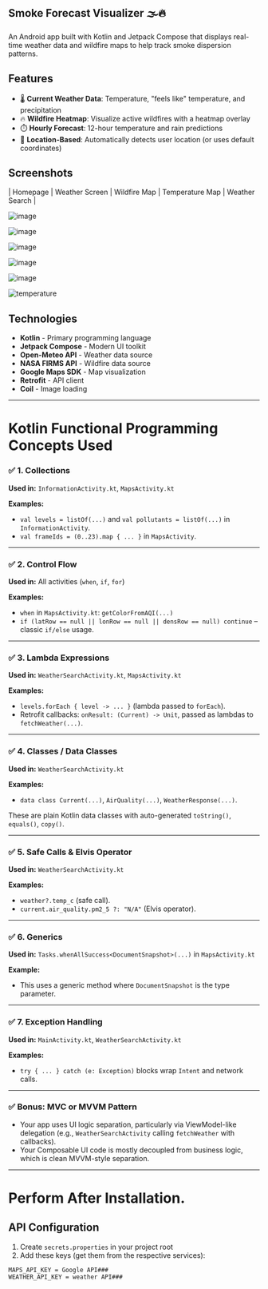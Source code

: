 ## Smoke Forecast Visualizer 🌫️🔥

An Android app built with Kotlin and Jetpack Compose that displays real-time weather data and wildfire maps to help track smoke dispersion patterns.

## Features

- 🌡️ **Current Weather Data**: Temperature, "feels like" temperature, and precipitation
- 🔥 **Wildfire Heatmap**: Visualize active wildfires with a heatmap overlay
- ⏱️ **Hourly Forecast**: 12-hour temperature and rain predictions
- 📍 **Location-Based**: Automatically detects user location (or uses default coordinates)


## Screenshots

| Homepage | Weather Screen | Wildfire Map | Temperature Map | Weather Search |

![image](https://github.com/user-attachments/assets/b4635840-c03e-4355-b692-142400d6c6f0)

![image](https://github.com/user-attachments/assets/c9729d8d-0a56-4d8f-850e-28cd22348e9a)

![image](https://github.com/user-attachments/assets/7bbef6a2-6bef-4971-94b4-89086687a7b7)

![image](https://github.com/user-attachments/assets/0d5d25db-db51-4a43-ba64-07845039dd88)

![image](https://github.com/user-attachments/assets/5ec90f74-a80c-420b-99b1-f7043224ed09)

![temperature](https://github.com/user-attachments/assets/dc263547-29c0-489e-827d-6c5e432a090c)

## Technologies

- **Kotlin** - Primary programming language
- **Jetpack Compose** - Modern UI toolkit
- **Open-Meteo API** - Weather data source
- **NASA FIRMS API** - Wildfire data source
- **Google Maps SDK** - Map visualization
- **Retrofit** - API client
- **Coil** - Image loading

---

# Kotlin Functional Programming Concepts Used

### ✅ 1. Collections
**Used in:** `InformationActivity.kt`, `MapsActivity.kt`

**Examples:**
- `val levels = listOf(...)` and `val pollutants = listOf(...)` in `InformationActivity`.
- `val frameIds = (0..23).map { ... }` in `MapsActivity`.

---

### ✅ 2. Control Flow
**Used in:** All activities (`when`, `if`, `for`)

**Examples:**
- `when` in `MapsActivity.kt`: `getColorFromAQI(...)`
- `if (latRow == null || lonRow == null || densRow == null) continue` – classic `if/else` usage.

---

### ✅ 3. Lambda Expressions
**Used in:** `WeatherSearchActivity.kt`, `MapsActivity.kt`

**Examples:**
- `levels.forEach { level -> ... }` (lambda passed to `forEach`).
- Retrofit callbacks: `onResult: (Current) -> Unit`, passed as lambdas to `fetchWeather(...)`.

---

### ✅ 4. Classes / Data Classes
**Used in:** `WeatherSearchActivity.kt`

**Examples:**
- `data class Current(...)`, `AirQuality(...)`, `WeatherResponse(...)`.

These are plain Kotlin data classes with auto-generated `toString()`, `equals()`, `copy()`.

---

### ✅ 5. Safe Calls & Elvis Operator
**Used in:** `WeatherSearchActivity.kt`

**Examples:**
- `weather?.temp_c` (safe call).
- `current.air_quality.pm2_5 ?: "N/A"` (Elvis operator).

---

### ✅ 6. Generics
**Used in:** `Tasks.whenAllSuccess<DocumentSnapshot>(...)` in `MapsActivity.kt`

**Example:**
- This uses a generic method where `DocumentSnapshot` is the type parameter.

---

### ✅ 7. Exception Handling
**Used in:** `MainActivity.kt`, `WeatherSearchActivity.kt`

**Examples:**
- `try { ... } catch (e: Exception)` blocks wrap `Intent` and network calls.

---

### ✅ Bonus: MVC or MVVM Pattern
- Your app uses UI logic separation, particularly via ViewModel-like delegation (e.g., `WeatherSearchActivity` calling `fetchWeather` with callbacks).
- Your Composable UI code is mostly decoupled from business logic, which is clean MVVM-style separation.

---
# Perform After Installation.
## API Configuration

1. Create `secrets.properties` in your project root
2. Add these keys (get them from the respective services):
```properties
MAPS_API_KEY = Google API###
WEATHER_API_KEY = weather API###
